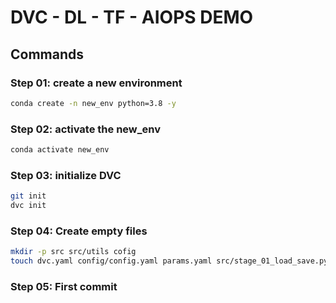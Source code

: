 # DVC - DL - TF - AIOPS  DEMO

## Commands

### Step 01: create a new environment
```bash
conda create -n new_env python=3.8 -y
```

### Step 02:  activate the new_env
```bash
conda activate new_env
```

### Step 03: initialize DVC
```bash
git init
dvc init
```

### Step 04: Create empty files
```bash
mkdir -p src src/utils cofig
touch dvc.yaml config/config.yaml params.yaml src/stage_01_load_save.py requirements.txt src/__init__.py src/utils/__init__.py
 ```

### Step 05: First commit



